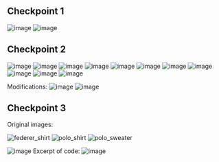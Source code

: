 ## Checkpoint 1
![image](https://user-images.githubusercontent.com/46334090/183109016-871271d5-3423-40b4-a281-f410f3c4fa9e.png)
![image](https://user-images.githubusercontent.com/46334090/183109038-21de5f54-915a-4b06-b116-bcdc93337e9b.png)

## Checkpoint 2
![image](https://user-images.githubusercontent.com/46334090/183109671-109faf24-91bd-4f32-9b55-4313880f820d.png)
![image](https://user-images.githubusercontent.com/46334090/183109654-576191a7-4555-485b-9fa3-85660720923c.png)
![image](https://user-images.githubusercontent.com/46334090/183110563-ecca5246-3cc9-496b-a38e-1f8d31b31d4a.png)
![image](https://user-images.githubusercontent.com/46334090/183110540-2e5c41c6-522c-4376-b159-e54e3abdbbb2.png)
![image](https://user-images.githubusercontent.com/46334090/183111210-9c6a393f-d1fd-4305-bd3a-c5e109371f28.png)
![image](https://user-images.githubusercontent.com/46334090/183111402-715cb344-f68a-4cb5-b5f6-edfaa2941815.png)
![image](https://user-images.githubusercontent.com/46334090/183115674-95d754fb-5993-4c32-b139-4c79c5fa77fc.png)
![image](https://user-images.githubusercontent.com/46334090/183115739-0c4e1e63-90cf-4860-af6a-76a88c65bad3.png)
![image](https://user-images.githubusercontent.com/46334090/183115822-83d7a45b-1047-4b07-b205-41b6d2c3ce69.png)
![image](https://user-images.githubusercontent.com/46334090/183115865-45301869-0a51-4380-8663-728fda4c508d.png)
![image](https://user-images.githubusercontent.com/46334090/183117039-b4c776d5-cce0-4c23-a4c9-5a9c6c74cf64.png)

Modifications:
![image](https://user-images.githubusercontent.com/46334090/183118812-9788303b-9bfe-4de8-a880-d39f290237f9.png)
![image](https://user-images.githubusercontent.com/46334090/183118787-53c8e8b7-6c48-4b39-8983-383429784219.png)

## Checkpoint 3
Original images:

![federer_shirt](https://user-images.githubusercontent.com/46334090/183512369-c8b3b147-9c90-40bb-ab02-1c4b9ad439e0.jpg)
![polo_shirt](https://user-images.githubusercontent.com/46334090/183512384-5f250559-714d-4b97-adcc-b9d46197314e.jpg)
![polo_sweater](https://user-images.githubusercontent.com/46334090/183512397-c4122c8c-4733-4a2e-b8a9-3dde59ec26c5.jpg)

![image](https://user-images.githubusercontent.com/46334090/183122602-bd8131e0-9e1c-458b-abed-24acb21d54ad.png)
Excerpt of code:
![image](https://user-images.githubusercontent.com/46334090/183122646-8332c7be-2257-48be-8353-054279591975.png)
